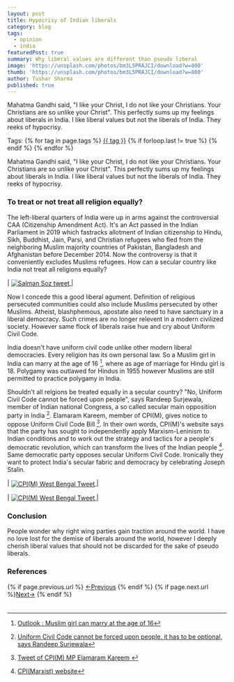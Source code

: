 ```yaml
---
layout: post
title: Hypocrisy of Indian liberals
category: blog
tags:
  - opinion
  - india
featuredPost: true
summary: Why liberal values are different than pseudo liberal
image: 'https://unsplash.com/photos/bm3L5PRAJCI/download?w=800'
thumb: 'https://unsplash.com/photos/bm3L5PRAJCI/download?w=800'
author: Tushar Sharma
published: true
---
```


Mahatma Gandhi said, "I like your Christ, I do not like your Christians. Your Christians are so unlike your Christ". This perfectly sums up my feelings about liberals in India. I like liberal values but not the liberals of India. They reeks of hypocrisy.<!-- truncate_here -->
<p>Tags: {% for tag in page.tags %} <a class="mytag" href="/tag/{{ tag }}" title="View posts tagged with &quot;{{ tag }}&quot;">{{ tag }}</a>  {% if forloop.last != true %} {% endif %} {% endfor %} </p>

Mahatma Gandhi said, "I like your Christ, I do not like your Christians. Your Christians are so unlike your Christ". This perfectly sums up my feelings about liberals in India. I like liberal values but not the liberals of India. They reeks of hypocrisy.

### To treat or not treat all religion equally?

The left-liberal quarters of India were up in arms against the controversial CAA (Citizenship Amendment Act). It's an Act passed in the Indian Parliament in 2019 which fastracks allotment of Indian citizenship to Hindu, Sikh, Buddhist, Jain, Parsi, and Christian refugees who fled from the neighboring Muslim majority countries of Pakistan, Bangladesh and Afghanistan before December 2014. Now the controversy is that it conveniently excludes Muslims refugees. How can a secular country like India not treat all religions equally?

| <a href="https://twitter.com/salmansoz/status/1237354916705964033"><img align="center"  loading="lazy" src="https://i.imgur.com/3j6W3By.png" alt="Salman Soz tweet" /> </a>|

Now I concede this a good liberal agument. Definition of religious persecuted communities could also include Muslims persecuted by other Muslims. Atheist, blashphemous, apostate also need to have sanctuary in a liberal democracy. Such crimes are no longer relevent in a modern civilized society. However same flock of liberals raise hue and cry about Uniform Civil Code. 


India doesn't have uniform civil code unlike other modern liberal democracies. Every religion has its own personal law. So a Muslim girl in India can marry at the age of 16 [^high-court-muslim-age], where as age of marriage for Hindu girl is 18. Polygamy was outlawed for Hindus in 1955 however Muslims are still permitted to practice polygamy in India.

Shouldn't all relgions be treated equally in a secular country? "No, Uniform Civil Code cannot be forced upon people", says Randeep Surjewala, member of Indian national Congress, a so called secular main opposition party in India [^national-herald-ucc]. Elamaram Kareem, member of CPI(M), gives notice to oppose Uniform Civil Code Bill [^tweet]. In their own words, CPI(M)'s website says that the party has sought to independently apply Marxism-Leninism to Indian conditions and to work out the strategy and tactics for a people's democratic revolution, which can transform the lives of the Indian people [^cpi]. Same democratic party opposes secular Uniform Civil Code. Ironically they want to protect India's secular fabric and democracy by celebrating Joseph Stalin.

| <a href="https://twitter.com/cpim_westbengal/status/1353897365023973377"><img align="center"  loading="lazy" src="https://i.imgur.com/2tlOB01.png" alt="CPI(M) West Bengal Tweet" /> </a>|


| <a href="https://twitter.com/CPIM_WESTBENGAL/status/1499960422216404992"><img align="center"  loading="lazy" src="https://i.imgur.com/9wUPSR8.png" alt="CPI(M) West Bengal Tweet" /> </a>|

### Conclusion 

People wonder why right wing parties gain traction around the world. I have no love lost for the demise of liberals around the world, however I deeply cherish liberal values that should not be discarded for the sake of pseudo liberals.

### References


[^high-court-muslim-age]: [Outlook : Muslim girl can marry at the age of 16](https://www.outlookindia.com/national/muslim-girls-can-marry-at-the-age-of-16-high-court-upholds-marriage-of-minor-news-203452#:~:text=Home%20National-,Muslim%20Girls%20Can%20Marry%20At%20The%20Age%20Of%2016%3A%20High,are%20one%20and%20the%20same')
[^national-herald-ucc]: [Uniform Civil Code cannot be forced upon people, it has to be optional, says Randeep Surjewala](https://www.nationalheraldindia.com/india/uniform-civil-code-cannot-be-forced-upon-people-it-has-to-be-optional-says-randeep-surjewala)
[^cpi]: [CPI(Marxist) website](https://cpim.org/page/about-us)
[^tweet]: [Tweet of CPI(M) MP Elamaram Kareem ](https://twitter.com/ANI/status/1489468675874713609?ref_src=twsrc%5Etfw)

<script>!function(d,s,id){var js,fjs=d.getElementsByTagName(s)[0];if(!d.getElementById(id)){js=d.createElement(s);js.id=id;js.async=true;js.src="//platform.twitter.com/widgets.js";fjs.parentNode.insertBefore(js,fjs);}}(document,"script","twitter-wjs");</script>


<nav class="pagination clear" style="padding-bottom:20px;">
{% if page.previous.url %} <a class="prev-item" href="{{page.previous.url}}" title="Previous Post: {{page.previous.title}}">&larr;Previous</a>   {% endif %}  {% if page.next.url %}<a class="next-item" href="{{page.next.url}}" title="Next Post: {{page.next.title}}">Next&rarr;</a>         {% endif %}
</nav>
